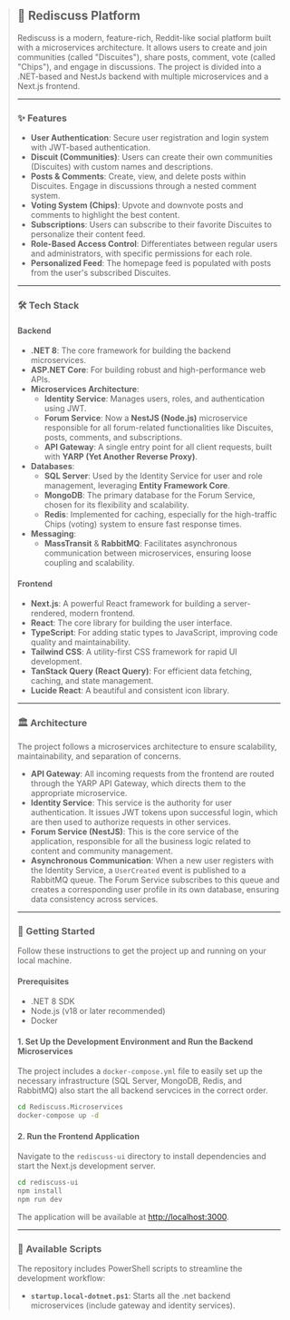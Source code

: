 > ## 🚀 Rediscuss Platform
>
> Rediscuss is a modern, feature-rich, Reddit-like social platform built with a microservices architecture. It allows users to create and join communities (called "Discuites"), share posts, comment, vote (called "Chips"), and engage in discussions. The project is divided into a .NET-based and NestJs backend with multiple microservices and a Next.js frontend.
>
> ---
>
> ### ✨ **Features**
>
> - **User Authentication**: Secure user registration and login system with JWT-based authentication.
> - **Discuit (Communities)**: Users can create their own communities (Discuites) with custom names and descriptions.
> - **Posts & Comments**: Create, view, and delete posts within Discuites. Engage in discussions through a nested comment system.
> - **Voting System (Chips)**: Upvote and downvote posts and comments to highlight the best content.
> - **Subscriptions**: Users can subscribe to their favorite Discuites to personalize their content feed.
> - **Role-Based Access Control**: Differentiates between regular users and administrators, with specific permissions for each role.
> - **Personalized Feed**: The homepage feed is populated with posts from the user's subscribed Discuites.
>
> ---
>
> ### 🛠️ **Tech Stack**
>
> #### **Backend**
>
> - **.NET 8**: The core framework for building the backend microservices.
> - **ASP.NET Core**: For building robust and high-performance web APIs.
> - **Microservices Architecture**:
>   - **Identity Service**: Manages users, roles, and authentication using JWT.
>   - **Forum Service**: Now a **NestJS (Node.js)** microservice responsible for all forum-related functionalities like Discuites, posts, comments, and subscriptions.
>   - **API Gateway**: A single entry point for all client requests, built with **YARP (Yet Another Reverse Proxy)**.
> - **Databases**:
>   - **SQL Server**: Used by the Identity Service for user and role management, leveraging **Entity Framework Core**.
>   - **MongoDB**: The primary database for the Forum Service, chosen for its flexibility and scalability.
>   - **Redis**: Implemented for caching, especially for the high-traffic Chips (voting) system to ensure fast response times.
> - **Messaging**:
>   - **MassTransit** & **RabbitMQ**: Facilitates asynchronous communication between microservices, ensuring loose coupling and scalability.
>
> #### **Frontend**
>
> - **Next.js**: A powerful React framework for building a server-rendered, modern frontend.
> - **React**: The core library for building the user interface.
> - **TypeScript**: For adding static types to JavaScript, improving code quality and maintainability.
> - **Tailwind CSS**: A utility-first CSS framework for rapid UI development.
> - **TanStack Query (React Query)**: For efficient data fetching, caching, and state management.
> - **Lucide React**: A beautiful and consistent icon library.
>
> ---
>
> ### 🏛️ **Architecture**
>
> The project follows a microservices architecture to ensure scalability, maintainability, and separation of concerns.
>
> - **API Gateway**: All incoming requests from the frontend are routed through the YARP API Gateway, which directs them to the appropriate microservice.
> - **Identity Service**: This service is the authority for user authentication. It issues JWT tokens upon successful login, which are then used to authorize requests in other services.
> - **Forum Service (NestJS)**: This is the core service of the application, responsible for all the business logic related to content and community management.
> - **Asynchronous Communication**: When a new user registers with the Identity Service, a `UserCreated` event is published to a RabbitMQ queue. The Forum Service subscribes to this queue and creates a corresponding user profile in its own database, ensuring data consistency across services.
>
> ---
>
> ### 🚀 **Getting Started**
>
> Follow these instructions to get the project up and running on your local machine.
>
> #### **Prerequisites**
>
> - .NET 8 SDK
> - Node.js (v18 or later recommended)
> - Docker
>
> #### **1. Set Up the Development Environment and Run the Backend Microservices**
>
> The project includes a `docker-compose.yml` file to easily set up the necessary infrastructure (SQL Server, MongoDB, Redis, and RabbitMQ) also start the all backend servcices in the correct order.
>
> ```bash
> cd Rediscuss.Microservices
> docker-compose up -d
> ```
>
> #### **2. Run the Frontend Application**
>
> Navigate to the `rediscuss-ui` directory to install dependencies and start the Next.js development server.
>
> ```bash
> cd rediscuss-ui
> npm install
> npm run dev
> ```
>
> The application will be available at [http://localhost:3000](http://localhost:3000).
>
> ---
>
> ### 📜 **Available Scripts**
>
> The repository includes PowerShell scripts to streamline the development workflow:
>
> - **`startup.local-dotnet.ps1`**: Starts all the .net backend microservices (include gateway and identity services).
>
